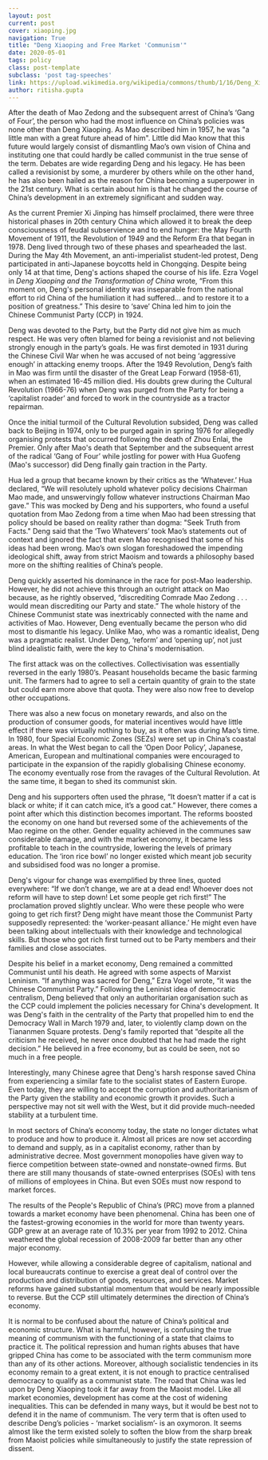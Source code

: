 ```yaml
---
layout: post
current: post
cover: xiaoping.jpg
navigation: True
title: "Deng Xiaoping and Free Market 'Communism'"
date: 2020-05-01
tags: policy
class: post-template
subclass: 'post tag-speeches'
link: https://upload.wikimedia.org/wikipedia/commons/thumb/1/16/Deng_Xiaoping_and_Jimmy_Carter_at_the_arrival_ceremony_for_the_Vice_Premier_of_China._-_NARA_-_183157-restored%28cropped%29.jpg/477px-Deng_Xiaoping_and_Jimmy_Carter_at_the_arrival_ceremony_for_the_Vice_Premier_of_China._-_NARA_-_183157-restored%28cropped%29.jpg
author: ritisha.gupta
---
```

After the death of Mao Zedong and the subsequent arrest of China’s ‘Gang of Four’, the person who had the most influence on China’s policies was none other than Deng Xiaoping. As Mao described him in 1957, he was "a little man with a great future ahead of him". Little did Mao know that this future would largely consist of dismantling Mao’s own vision of China and instituting one that could hardly be called communist in the true sense of the term. Debates are wide regarding Deng and his legacy. He has been called a revisionist by some, a murderer by others while on the other hand, he has also been hailed as the reason for China becoming a superpower in the 21st century. What is certain about him is that he changed the course of China’s development in an extremely significant and sudden way.

  

As the current Premier Xi Jinping has himself proclaimed, there were three historical phases in 20th century China which allowed it to break the deep consciousness of feudal subservience and to end hunger: the May Fourth Movement of 1911, the Revolution of 1949 and the Reform Era that began in 1978. Deng lived through two of these phases and spearheaded the last. During the May 4th Movement, an anti-imperialist student-led protest, Deng participated in anti-Japanese boycotts held in Chongqing. Despite being only 14 at that time, Deng's actions shaped the course of his life. Ezra Vogel in *Deng Xiaoping and the Transformation of China* wrote, “From this moment on, Deng's personal identity was inseparable from the national effort to rid China of the humiliation it had suffered… and to restore it to a position of greatness.” This desire to ‘save’ China led him to join the Chinese Communist Party (CCP) in 1924.

  

Deng was devoted to the Party, but the Party did not give him as much respect. He was very often blamed for being a revisionist and not believing strongly enough in the party’s goals. He was first demoted in 1931 during the Chinese Civil War when he was accused of not being ‘aggressive enough’ in attacking enemy troops. After the 1949 Revolution, Deng’s faith in Mao was firm until the disaster of the Great Leap Forward (1958-61), when an estimated 16-45 million died. His doubts grew during the Cultural Revolution (1966-76) when Deng was purged from the Party for being a ‘capitalist roader’ and forced to work in the countryside as a tractor repairman.

  

Once the initial turmoil of the Cultural Revolution subsided, Deng was called back to Beijing in 1974, only to be purged again in spring 1976 for allegedly organising protests that occurred following the death of Zhou Enlai, the Premier. Only after Mao's death that September and the subsequent arrest of the radical ‘Gang of Four’ while jostling for power with Hua Guofeng (Mao's successor) did Deng finally gain traction in the Party.

  

Hua led a group that became known by their critics as the ‘Whatever.’ Hua declared, “We will resolutely uphold whatever policy decisions Chairman Mao made, and unswervingly follow whatever instructions Chairman Mao gave.” This was mocked by Deng and his supporters, who found a useful quotation from Mao Zedong from a time when Mao had been stressing that policy should be based on reality rather than dogma: "Seek Truth from Facts." Deng said that the ‘Two Whatevers’ took Mao’s statements out of context and ignored the fact that even Mao recognised that some of his ideas had been wrong. Mao’s own slogan foreshadowed the impending ideological shift, away from strict Maoism and towards a philosophy based more on the shifting realities of China’s people.

  

Deng quickly asserted his dominance in the race for post-Mao leadership. However, he did not achieve this through an outright attack on Mao because, as he rightly observed, “discrediting Comrade Mao Zedong . . . would mean discrediting our Party and state.” The whole history of the Chinese Communist state was inextricably connected with the name and activities of Mao. However, Deng eventually became the person who did most to dismantle his legacy. Unlike Mao, who was a romantic idealist, Deng was a pragmatic realist. Under Deng, ‘reform’ and ‘opening up’, not just blind idealistic faith, were the key to China's modernisation.

  

The first attack was on the collectives. Collectivisation was essentially reversed in the early 1980’s. Peasant households became the basic farming unit. The farmers had to agree to sell a certain quantity of grain to the state but could earn more above that quota. They were also now free to develop other occupations.

  

There was also a new focus on monetary rewards, and also on the production of consumer goods, for material incentives would have little effect if there was virtually nothing to buy, as it often was during Mao’s time. In 1980, four Special Economic Zones (SEZs) were set up in China’s coastal areas. In what the West began to call the ‘Open Door Policy’, Japanese, American, European and multinational companies were encouraged to participate in the expansion of the rapidly globalising Chinese economy. The economy eventually rose from the ravages of the Cultural Revolution. At the same time, it began to shed its communist skin.

  

Deng and his supporters often used the phrase, “It doesn’t matter if a cat is black or white; if it can catch mice, it’s a good cat.” However, there comes a point after which this distinction becomes important. The reforms boosted the economy on one hand but reversed some of the achievements of the Mao regime on the other. Gender equality achieved in the communes saw considerable damage, and with the market economy, it became less profitable to teach in the countryside, lowering the levels of primary education. The ‘iron rice bowl’ no longer existed which meant job security and subsidised food was no longer a promise.

  

Deng's vigour for change was exemplified by three lines, quoted everywhere: “If we don’t change, we are at a dead end! Whoever does not reform will have to step down! Let some people get rich first!” The proclamation proved slightly unclear. Who were these people who were going to get rich first? Deng might have meant those the Communist Party supposedly represented: the ‘worker-peasant alliance.’ He might even have been talking about intellectuals with their knowledge and technological skills. But those who got rich first turned out to be Party members and their families and close associates.

  

Despite his belief in a market economy, Deng remained a committed Communist until his death. He agreed with some aspects of Marxist Leninism. “If anything was sacred for Deng,” Ezra Vogel wrote, “it was the Chinese Communist Party.” Following the Leninist idea of democratic centralism, Deng believed that only an authoritarian organisation such as the CCP could implement the policies necessary for China's development. It was Deng's faith in the centrality of the Party that propelled him to end the Democracy Wall in March 1979 and, later, to violently clamp down on the Tiananmen Square protests. Deng's family reported that “despite all the criticism he received, he never once doubted that he had made the right decision.” He believed in a free economy, but as could be seen, not so much in a free people.

  

Interestingly, many Chinese agree that Deng's harsh response saved China from experiencing a similar fate to the socialist states of Eastern Europe. Even today, they are willing to accept the corruption and authoritarianism of the Party given the stability and economic growth it provides. Such a perspective may not sit well with the West, but it did provide much-needed stability at a turbulent time.

  

In most sectors of China’s economy today, the state no longer dictates what to produce and how to produce it. Almost all prices are now set according to demand and supply, as in a capitalist economy, rather than by administrative decree. Most government monopolies have given way to fierce competition between state-owned and nonstate-owned firms. But there are still many thousands of state-owned enterprises (SOEs) with tens of millions of employees in China. But even SOEs must now respond to market forces.

  

The results of the People's Republic of China’s (PRC) move from a planned towards a market economy have been phenomenal. China has been one of the fastest-growing economies in the world for more than twenty years. GDP grew at an average rate of 10.3% per year from 1992 to 2012. China weathered the global recession of 2008-2009 far better than any other major economy.

  

However, while allowing a considerable degree of capitalism, national and local bureaucrats continue to exercise a great deal of control over the production and distribution of goods, resources, and services. Market reforms have gained substantial momentum that would be nearly impossible to reverse. But the CCP still ultimately determines the direction of China’s economy.

  

It is normal to be confused about the nature of China’s political and economic structure. What is harmful, however, is confusing the true meaning of communism with the functioning of a state that claims to practice it. The political repression and human rights abuses that have gripped China has come to be associated with the term communism more than any of its other actions. Moreover, although socialistic tendencies in its economy remain to a great extent, it is not enough to practice centralised democracy to qualify as a communist state. The road that China was led upon by Deng Xiaoping took it far away from the Maoist model. Like all market economies, development has come at the cost of widening inequalities. This can be defended in many ways, but it would be best not to defend it in the name of communism. The very term that is often used to describe Deng’s policies - ‘market socialism’- is an oxymoron. It seems almost like the term existed solely to soften the blow from the sharp break from Maoist policies while simultaneously to justify the state repression of dissent.
